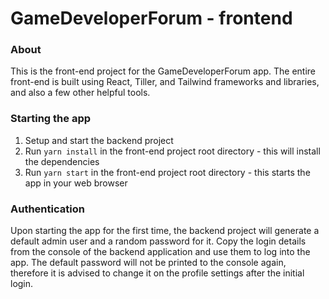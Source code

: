 # GameDeveloperForum - frontend

### About

This is the front-end project for the GameDeveloperForum app. The entire front-end is built using React, Tiller, and Tailwind frameworks and libraries,
and also a few other helpful tools.

### Starting the app

1. Setup and start the backend project
2. Run `yarn install` in the front-end project root directory - this will install the dependencies
3. Run `yarn start` in the front-end project root directory - this starts the app in your web browser

### Authentication

Upon starting the app for the first time, the backend project will generate a default admin user and a random password for it.
Copy the login details from the console of the backend application and use them to log into the app.
The default password will not be printed to the console again, therefore it is advised to change it on the profile settings after the initial login.